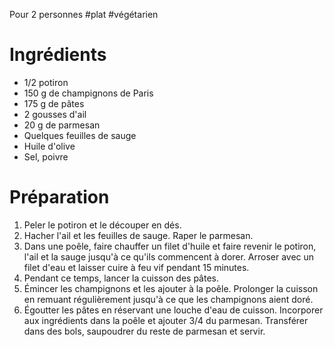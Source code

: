 Pour 2 personnes
#plat #végétarien
# Ingrédients

- 1/2 potiron
- 150 g de champignons de Paris
- 175 g de pâtes
- 2 gousses d'ail
- 20 g de parmesan
- Quelques feuilles de sauge
- Huile d'olive
- Sel, poivre

# Préparation
1. Peler le potiron et le découper en dés.
2. Hacher l'ail et les feuilles de sauge. Raper le parmesan. 
3. Dans une poêle, faire chauffer un filet d'huile et faire revenir le potiron, l'ail et la sauge jusqu'à ce qu'ils commencent à dorer. Arroser avec un filet d'eau et laisser cuire à feu vif pendant 15 minutes. 
4. Pendant ce temps, lancer la cuisson des pâtes.
5. Émincer les champignons et les ajouter à la poêle. Prolonger la cuisson en remuant régulièrement jusqu'à ce que les champignons aient doré. 
6. Égoutter les pâtes en réservant une louche d'eau de cuisson. Incorporer aux ingrédients dans la poêle et ajouter $3/4$ du parmesan. Transférer dans des bols, saupoudrer du reste de parmesan et servir. 
